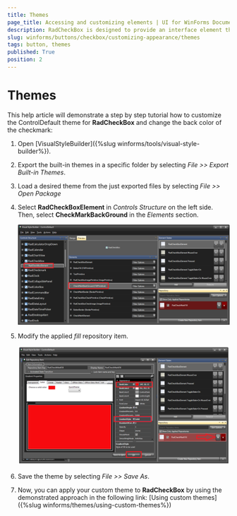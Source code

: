 ```yaml
---
title: Themes
page_title: Accessing and customizing elements | UI for WinForms Documentation
description: RadCheckBox is designed to provide an interface element that can represent an On or Off state using a check mark.
slug: winforms/buttons/checkbox/customizing-appearance/themes
tags: button, themes
published: True
position: 2 
---
```


# Themes

This help article will demonstrate a step by step tutorial how to customize the ControlDefault theme for __RadCheckBox__ and change the back color of the checkmark:

1. Open [VisualStyleBuilder]({%slug winforms/tools/visual-style-builder%}).

1. Export the built-in themes in a specific folder by selecting *File >> Export Built-in Themes*.

1. Load a desired theme from the just exported files by selecting *File >> Open Package*

1. Select __RadCheckBoxElement__ in *Controls Structure* on the left side. Then, select __CheckMarkBackGround__ in the *Elements* section.

	![checkbox-customizing-appearance-themes 001](images/checkbox-customizing-appearance-themes001.png)

1. Modify the applied *fill* repository item. 

	![checkbox-customizing-appearance-themes 002](images/checkbox-customizing-appearance-themes002.png)

1. Save the theme by selecting *File >> Save As*.

1. Now, you can apply your custom theme to __RadCheckBox__ by using the demonstrated approach in the following link: [Using custom themes]({%slug winforms/themes/using-custom-themes%})